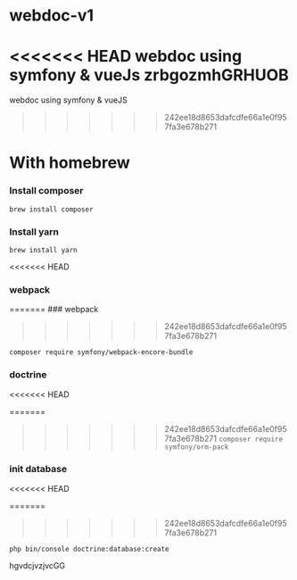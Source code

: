 
# webdoc-v1

<<<<<<< HEAD
webdoc using symfony &amp; vueJs
zrbgozmhGRHUOB
=======
webdoc using symfony &amp; vueJS
>>>>>>> 242ee18d8653dafcdfe66a1e0f957fa3e678b271

# With homebrew

### Install composer

`brew install composer`

### Install yarn

`brew install yarn`

<<<<<<< HEAD
  
  

### webpack

  
=======
### webpack
>>>>>>> 242ee18d8653dafcdfe66a1e0f957fa3e678b271

`composer require symfony/webpack-encore-bundle`

### doctrine

<<<<<<< HEAD
  

=======
>>>>>>> 242ee18d8653dafcdfe66a1e0f957fa3e678b271
`composer require symfony/orm-pack`

### init database
<<<<<<< HEAD

  
=======
>>>>>>> 242ee18d8653dafcdfe66a1e0f957fa3e678b271

`php bin/console doctrine:database:create`

   hgvdcjvzjvcGG





